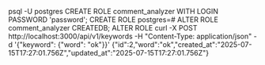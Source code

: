 psql -U postgres
CREATE ROLE comment_analyzer WITH LOGIN PASSWORD 'password';
CREATE ROLE
postgres=# ALTER ROLE comment_analyzer CREATEDB;
ALTER ROLE
curl -X POST http://localhost:3000/api/v1/keywords -H "Content-Type: application/json" -d '{"keyword": {"word": "ok"}}' 
{"id":2,"word":"ok","created_at":"2025-07-15T17:27:01.756Z","updated_at":"2025-07-15T17:27:01.756Z"}